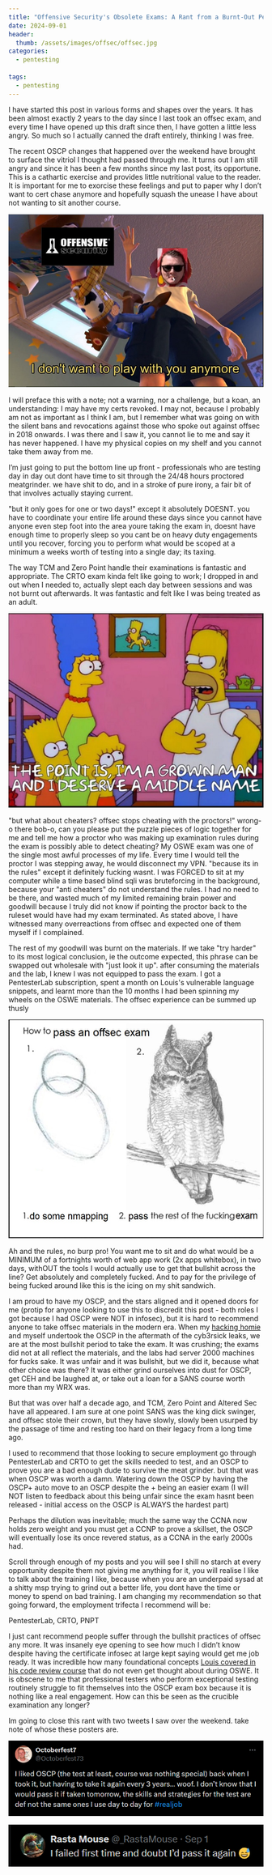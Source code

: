 ```yaml
---
title: "Offensive Security's Obsolete Exams: A Rant from a Burnt-Out Pentester"
date: 2024-09-01
header:
  thumb: /assets/images/offsec/offsec.jpg 
categories:
  - pentesting
  
tags:
  - pentesting
---
```

I have started this post in various forms and shapes over the years. It has been almost exactly 2 years to the day since I last took an offsec exam, and every time I have opened up this draft since then, I have gotten a little less angry. So much so I actually canned the draft entirely, thinking I was free.

The recent OSCP changes that happened over the weekend have brought to surface the vitriol I thought had passed through me. It turns out I am still angry and since it has been a few months since my last post, its opportune. This is a cathartic exercise and provides little nutritional value to the reader. It is important for me to exorcise these feelings and put to paper why I don’t want to cert chase anymore and hopefully squash the unease I have about not wanting to sit another course.

![offsec](/assets/images/offsec/offsec.jpg)

I will preface this with a note; not a warning, nor a challenge, but a koan, an understanding: I may have my certs revoked. I may not, because I probably am not as important as I think I am, but I remember what was going on with the silent bans and revocations against those who spoke out against offsec in 2018 onwards. I was there and I saw it, you cannot lie to me and say it has never happened. I have my physical copies on my shelf and you cannot take them away from me.

I’m just going to put the bottom line up front - professionals who are testing day in day out dont have time to sit through the 24/48 hours proctored meatgrinder. we have shit to do, and in a stroke of pure irony, a fair bit of that involves actually staying current. 

"but it only goes for one or two days!" except it absolutely DOESNT. you have to coordinate your entire life around these days since you cannot have anyone even step foot into the area youre taking the exam in, doesnt have enough time to properly sleep so you cant be on heavy duty engagements until you recover, forcing you to perform what would be scoped at a minimum a weeks worth of testing into a single day; its taxing. 

The way TCM and Zero Point handle their examinations is fantastic and appropriate. The CRTO exam kinda felt like going to work; I dropped in and out when I needed to, actually slept each day between sessions and was not burnt out afterwards. It was fantastic and felt like I was being treated as an adult.

![grown](/assets/images/offsec/grown.jpg)

"but what about cheaters? offsec stops cheating with the proctors!" wrong-o there bob-o, can you please put the puzzle pieces of logic together for me and tell me how a proctor who was making up examination rules during the exam is possibly able to detect cheating? My OSWE exam was one of the single most awful processes of my life. Every time I would tell the proctor I was stepping away, he would disconnect my VPN. "because its in the rules" except it definitely fucking wasnt. I was FORCED to sit at my computer while a time based blind sqli was bruteforcing in the background, because your "anti cheaters" do not understand the rules. I had no need to be there, and wasted much of my limited remaining brain power and goodwill because I truly did not know if pointing the proctor back to the ruleset would have had my exam terminated. As stated above, I have witnessed many overreactions from offsec and expected one of them myself if I complained.

The rest of my goodwill was burnt on the materials. If we take "try harder" to its most logical conclusion, ie the outcome expected, this phrase can be swapped out wholesale with "just look it up". after consuming the materials and the lab, I knew I was not equipped to pass the exam. I got a PentesterLab subscription, spent a month on Louis's vulnerable language snippets, and learnt more than the 10 months I had been spinning my wheels on the OSWE materials. The offsec experience can be summed up thusly

![owl](/assets/images/offsec/owl.jpg)

Ah and the rules, no burp pro! You want me to sit and do what would be a MINIMUM of a fortnights worth of web app work (2x apps whitebox), in two days, withOUT the tools I would actually use to get that bullshit across the line? Get absolutely and completely fucked. And to pay for the privilege of being fucked around like this is the icing on my shit sandwich. 

I am proud to have my OSCP, and the stars aligned and it opened doors for me (protip for anyone looking to use this to discredit this post - both roles I got because I had OSCP were NOT in infosec), but it is hard to recommend anyone to take offsec materials in the modern era. When my [hacking homie](https://kymb0.github.io/) and myself undertook the OSCP in the aftermath of the cyb3rsick leaks, we are at the most bullshit period to take the exam. It was crushing; the exams did not at all reflect the materials, and the labs had server 2000 machines for fucks sake. It was unfair and it was bullshit, but we did it, because what other choice was there? It was either grind ourselves into dust for OSCP, get CEH and be laughed at, or take out a loan for a SANS course worth more than my WRX was. 

But that was over half a decade ago, and TCM, Zero Point and Altered Sec have all appeared. I am sure at one point SANS was the king dick swinger, and offsec stole their crown, but they have slowly, slowly been usurped by the passage of time and resting too hard on their legacy from a long time ago. 

I used to recommend that those looking to secure employment go through PentesterLab and CRTO to get the skills needed to test, and an OSCP to prove you are a bad enough dude to survive the meat grinder. but that was when OSCP was worth a damn. Watering down the OSCP by having the OSCP+ auto move to an OSCP despite the + being an easier exam (I will NOT listen to feedback about this being unfair since the exam hasnt been released - initial access on the OSCP is ALWAYS the hardest part)

Perhaps the dilution was inevitable; much the same way the CCNA now holds zero weight and you must get a CCNP to prove a skillset, the OSCP will eventually lose its once revered status, as a CCNA in the early 2000s had. 

Scroll through enough of my posts and you will see I shill no starch at every opportunity despite them not giving me anything for it, you will realise I like to talk about the training I like, because when you are an underpaid sysad at a shitty msp trying to grind out a better life, you dont have the time or money to spend on bad training. I am changing my recommendation so that going forward, the employment trifecta I recommend will be:

PentesterLab, CRTO, PNPT

I just cant recommend people suffer through the bullshit practices of offsec any more. It was insanely eye opening to see how much I didn’t know despite having the certificate infosec at large kept saying would get me job ready. It was incredible how many foundational concepts [Louis covered in his code review course](https://pentesterlab.gumroad.com/l/securitycodereview) that do not even get thought about during OSWE. It is obscene to me that professional testers who perform exceptional testing routinely struggle to fit themselves into the OSCP exam box because it is nothing like a real engagement. How can this be seen as the crucible examination any longer?

Im going to close this rant with two tweets I saw over the weekend. take note of whose these posters are.

![alex](/assets/images/offsec/alex.png)

![rasta](/assets/images/offsec/rasta.png)

